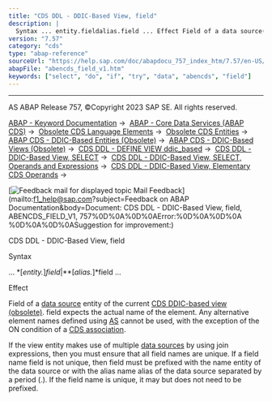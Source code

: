 ```yaml
---
title: "CDS DDL - DDIC-Based View, field"
description: |
  Syntax ... entity.fieldalias.field ... Effect Field of a data source(https://help.sap.com/doc/abapdocu_757_index_htm/7.57/en-US/abencds_data_source_v1.htm) entity of the current CDS DDIC-based view (obsolete)(https://help.sap.com/doc/abapdocu_757_index_htm/7.57/en-US/abencds_v
version: "7.57"
category: "cds"
type: "abap-reference"
sourceUrl: "https://help.sap.com/doc/abapdocu_757_index_htm/7.57/en-US/abencds_field_v1.htm"
abapFile: "abencds_field_v1.htm"
keywords: ["select", "do", "if", "try", "data", "abencds", "field"]
---
```


* * *

AS ABAP Release 757, ©Copyright 2023 SAP SE. All rights reserved.

[ABAP - Keyword Documentation](https://help.sap.com/doc/abapdocu_757_index_htm/7.57/en-US/abenabap.htm) →  [ABAP - Core Data Services (ABAP CDS)](https://help.sap.com/doc/abapdocu_757_index_htm/7.57/en-US/abencds.htm) →  [Obsolete CDS Language Elements](https://help.sap.com/doc/abapdocu_757_index_htm/7.57/en-US/abencds_obsolete.htm) →  [Obsolete CDS Entities](https://help.sap.com/doc/abapdocu_757_index_htm/7.57/en-US/abencds_entities_obsolete.htm) →  [ABAP CDS - DDIC-Based Entities (Obsolete)](https://help.sap.com/doc/abapdocu_757_index_htm/7.57/en-US/abencds_ddic_entity.htm) →  [ABAP CDS - DDIC-Based Views (Obsolete)](https://help.sap.com/doc/abapdocu_757_index_htm/7.57/en-US/abencds_v1_views.htm) →  [CDS DDL - DEFINE VIEW ddic\_based](https://help.sap.com/doc/abapdocu_757_index_htm/7.57/en-US/abencds_define_view_v1.htm) →  [CDS DDL - DDIC-Based View, SELECT](https://help.sap.com/doc/abapdocu_757_index_htm/7.57/en-US/abencds_select_statement_v1.htm) →  [CDS DDL - DDIC-Based View, SELECT, Operands and Expressions](https://help.sap.com/doc/abapdocu_757_index_htm/7.57/en-US/abencds_operands_and_expr_v1.htm) →  [CDS DDL - DDIC-Based View, Elementary CDS Operands](https://help.sap.com/doc/abapdocu_757_index_htm/7.57/en-US/abencds_operands_v1.htm) → 

 [![](Mail.gif?object=Mail.gif&sap-language=EN "Feedback mail for displayed topic") Mail Feedback](mailto:f1_help@sap.com?subject=Feedback on ABAP Documentation&body=Document: CDS DDL - DDIC-Based View, field, ABENCDS_FIELD_V1, 757%0D%0A%0D%0AError:%0D%0A%0D%0A
%0D%0A%0D%0ASuggestion for improvement:)

CDS DDL - DDIC-Based View, field

Syntax

... *\[*entity.*\]*field*|**\[*alias.*\]*field ...

Effect

Field of a [data source](https://help.sap.com/doc/abapdocu_757_index_htm/7.57/en-US/abencds_data_source_v1.htm) entity of the current [CDS DDIC-based view (obsolete)](https://help.sap.com/doc/abapdocu_757_index_htm/7.57/en-US/abencds_v1_view_glosry.htm "Glossary Entry"). field expects the actual name of the element. Any alternative element names defined using [AS](https://help.sap.com/doc/abapdocu_757_index_htm/7.57/en-US/abencds_select_list_entry_v1.htm) cannot be used, with the exception of the ON condition of a [CDS association](https://help.sap.com/doc/abapdocu_757_index_htm/7.57/en-US/abencds_association_glosry.htm "Glossary Entry").

If the view entity makes use of multiple [data sources](https://help.sap.com/doc/abapdocu_757_index_htm/7.57/en-US/abencds_data_source_v1.htm) by using join expressions, then you must ensure that all field names are unique. If a field name field is not unique, then field must be prefixed with the name entity of the data source or with the alias name alias of the data source separated by a period (.). If the field name is unique, it may but does not need to be prefixed.